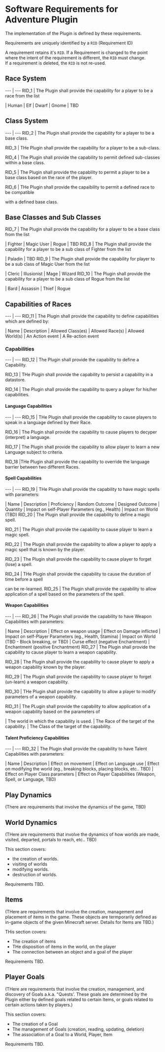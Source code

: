# Software Requirements for Adventure Plugin

The implementation of the Plugin is defined by these requirements.

Requirements are uniquely identified by a `RID` (Requirement ID)

A requirement retains it's `RID`.  If a Requirement is changed to the point
where the intent of the requirement is different, the `RID` must change.  
If a requirement is deleted, the `RID` is not re-used.

## Race System

--- | ---
RID_1 | The Plugin shall provide the capability for a player to be a race from the list

 | Human
 | Elf
 | Dwarf
 | Gnome
 | TBD

## Class System

--- | ---
RID_2 | The Plugin shall provide the capability for a player to be a base class.

RID_3 | THe Plugin shall provide the capability for a player to be a sub-class.

RID_4 | The Plugin shall provide the capability to permit defined sub-classes within a base class.

RID_5 | The Plugin shall provide the capability to permit a player to be a base class based on the  race of the player.

RID_6 | THe Plugin shall provide the capaibility to permit a defined race to be compatible

with a defined base class.

## Base Classes and Sub Classes

RID_7 | The Plugin shall provide the capability for a player to be a base class from the list

 | Fighter
 | Magic User
 | Rogue
 | TBD
RID_8 | The Plugin shall provide the capability for a player to be a sub class of Fighter from the list

 | Paladin
 | TBD
RID_9 | The Plugin shall provide the capability for player to be a sub class of Magic User from the list

 | Cleric
 | Illusionist
 |  Mage
 | Wizard
RID_10 | The Plugin shall provide the capability for a player to be a sub class of Rogue from the list

 | Bard
 | Assassin
 | Thief
 | Rogue


## Capabilities of Races

--- | ---
RID_11 | The Plugin shall provide the capability to define capabilities which are defined by:

 | Name
 | Description
 | Allowed Class(es)
 | Allowed Race(s)
 | Allowed World(s)
 | An Action event
 | A Re-action event

### Capabilities

--- | ---
RID_12 | The Plugin shall provide the capability to define a Capability.

RID_13 | THe Plugin shall provide the capability to persist a capability in a datastore.

RID_14 | The Plugin shall provide the capability to query a player for his/her capabilities.


#### Language Capabilities

--- | ---
RID_15 | THe Plugin shall provide the capability to cause players to speak in a language defined by their Race.

RID_16 | The Plugin shall provide the capability to cause players to decyper (interpret) a language.

RID_17 | The Plugin shall provide the capability to allow player to learn a new Language subject to criteria.

RID_18 |THe Plugin shall provide the capability to override the language barrier between two different Races.


####  Spell Capabilities

--- | ---
RID_19 | THe Plugin shall provide the capability to have magic spells with parameters:

 | Name
 | Description
 | Proficiency
 | Random Outcome
 | Designed Outcome
 | Quantity
 | Impact on self-Player Parameters (eg., Health)
 | Impact on World (TBD)
RID_20 | The Plugin shall provide the capability to define a magic spell.

RID_21 | The Plugin shall provide the capability to cause player to learn a magic spell.

RID_22 | The Plugin shall provide the capability to allow a player to apply a magic spell that is known by the player.

RID_23 | The Plugin shall provide the capability to cause player to forget (lose) a spell.

RID_24 | THe Plugin shall provide the capability to cause the duration of time before a spell

can be re-learned.
RID_25 | The Plugin shall provide the capability to allow application of a spell based on the parameters of the spell.



#### Weapon Capabilities

--- | ---
RID_26 | The Plugin shall provide the capability to have Weapon Capabilities with parameters:

 | Name
 | Description
 | Effect on weapon usage
 | Effect on Damage inflicted
 | Impact on self-Player Parameters (eg., Health, Stamina)
 | Impact on World (TBD - Block breaking, or TBD)
 | Curse effect  (negative Enchantment)
 | Enchantment (positive Enchantment)
RID_27 | The Plugin shall provide the capability to cause player to learn a weapon capability.

RID_28 | The Plugin shall provide the capability to cause player to apply a weapon capability known by the player.

RID_29 | The Plugin shall provide the capability to cause player to forget (un-learn) a weapon capability.

RID_30 | THe Plugin shall provide the capability to allow a player to modify parameters of a weapon capability.

RID_31 | The PLugin shall provide the capability to allow application of a weapon capability based on the parameters of

 | The world in which the capability is used.
 | The Race of the target of the capability.
 | The Class of the target of the capability.

#### Talent Proficiency Capabilities

--- | ---
RID_32 | The Plugin shall provide the capability to have Talent Capabilities with parameters:

 | Name
 | Description
 | Effect on movement
 | Effect on Language use
 | Effect on modifying the world (eg., breaking blocks, placing blocks, etc.. TBD)
 | Effect on Player Class parameters
 | Effect on Player Capabilities (Weapon, Spell, or Language, TBD)


## Play Dynamics

(There are requirements that involve the dynamics of the game, TBD)


## World Dynamics

(THere are requirements that involve the dynamics of how worlds are made, visited,
departed, portals to reach, etc.. TBD)

This section covers:
* the creation of worlds.
* visiting of worlds
* modifying worlds.
* destruction of worlds.

Requirements TBD.

## Items

(THere are requirements that involve the creation, management and placement
of items in the game.  These objects are termporarily defined as in-game objects
of the given Minecraft server.  Details for Items are TBD.)

THis section covers:

* The creation of items
* THe disposition of items in the world, on the player
* The connection between an object and a goal of the player

Requirements TBD.

## Player Goals

(THere are requirements that involve the creation, management, and
discovery of Goals a.k.a. "Quests'.  These goals are determined by
the Plugin either by defined goals related to certain Items, or 
goals related to certain actions taken by players.)

This section covers:

* The creation of a Goal
* The management of Goals (creation, reading, updating, deletion)
* The association of a Goal to a World, Player, Item

Requirements TBD.






